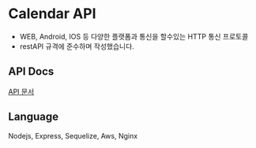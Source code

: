 # Calendar API

- WEB, Android, IOS 등 다양한 플랫폼과 통신을 할수있는 HTTP 통신 프로토콜
- restAPI 규격에 준수하며 작성했습니다.

## API Docs

[API 문서](https://api.kumas.dev/calendar/api-docs/)

## Language

Nodejs, Express, Sequelize, Aws, Nginx
